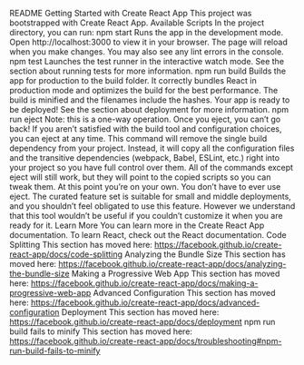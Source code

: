 README
Getting Started with Create React App
This project was bootstrapped with Create React App.
Available Scripts
In the project directory, you can run:
npm start
Runs the app in the development mode.
Open http://localhost:3000 to view it in your browser.
The page will reload when you make changes.
You may also see any lint errors in the console.
npm test
Launches the test runner in the interactive watch mode.
See the section about running tests for more information.
npm run build
Builds the app for production to the build folder.
It correctly bundles React in production mode and optimizes the build for the best performance.
The build is minified and the filenames include the hashes.
Your app is ready to be deployed!
See the section about deployment for more information.
npm run eject
Note: this is a one-way operation. Once you eject, you can’t go back!
If you aren’t satisfied with the build tool and configuration choices, you can eject at any time. This command will remove the single build dependency from your project.
Instead, it will copy all the configuration files and the transitive dependencies (webpack, Babel, ESLint, etc.) right into your project so you have full control over them. All of the commands except eject will still work, but they will point to the copied scripts so you can tweak them. At this point you’re on your own.
You don’t have to ever use eject. The curated feature set is suitable for small and middle deployments, and you shouldn’t feel obligated to use this feature. However we understand that this tool wouldn’t be useful if you couldn’t customize it when you are ready for it.
Learn More
You can learn more in the Create React App documentation.
To learn React, check out the React documentation.
Code Splitting
This section has moved here:
https://facebook.github.io/create-react-app/docs/code-splitting
Analyzing the Bundle Size
This section has moved here:
https://facebook.github.io/create-react-app/docs/analyzing-the-bundle-size
Making a Progressive Web App
This section has moved here:
https://facebook.github.io/create-react-app/docs/making-a-progressive-web-app
Advanced Configuration
This section has moved here:
https://facebook.github.io/create-react-app/docs/advanced-configuration
Deployment
This section has moved here:
https://facebook.github.io/create-react-app/docs/deployment
npm run build fails to minify
This section has moved here:
https://facebook.github.io/create-react-app/docs/troubleshooting#npm-run-build-fails-to-minify
